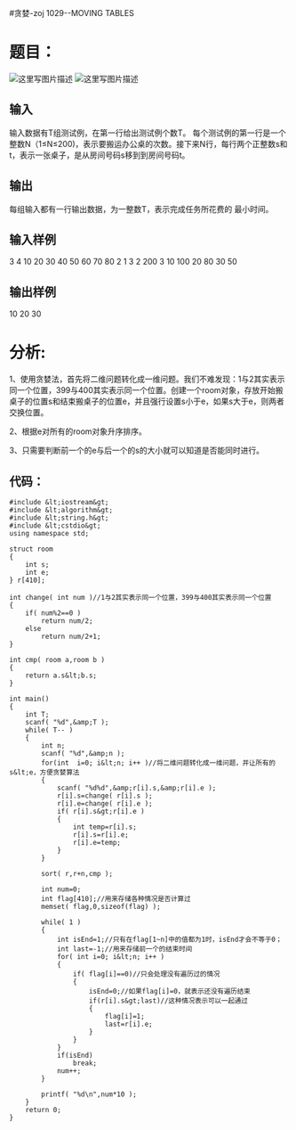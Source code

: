 #贪婪-zoj 1029--MOVING TABLES
# 题目：

<img src="https://raw.githubusercontent.com/Double2hao/xujiajia_blog/main/img/16209911097480.png " alt="这里写图片描述">

<img src="https://raw.githubusercontent.com/Double2hao/xujiajia_blog/main/img/16209911099831.png " alt="这里写图片描述">

## 输入

输入数据有T组测试例，在第一行给出测试例个数T。 每个测试例的第一行是一个整数N（1≤N≤200)，表示要搬运办公桌的次数。接下来N行，每行两个正整数s和t，表示一张桌子，是从房间号码s移到到房间号码t。

## 输出

每组输入都有一行输出数据，为一整数T，表示完成任务所花费的 最小时间。

## 输入样例

3 4 10 20 30 40 50 60 70 80 2 1 3 2 200 3 10 100 20 80 30 50

## 输出样例

10 20 30

# 分析:

1、使用贪婪法，首先将二维问题转化成一维问题。我们不难发现：1与2其实表示同一个位置，399与400其实表示同一个位置。创建一个room对象，存放开始搬桌子的位置s和结束搬桌子的位置e，并且强行设置s小于e，如果s大于e，则两者交换位置。

2、根据e对所有的room对象升序排序。

3、只需要判断前一个的e与后一个的s的大小就可以知道是否能同时进行。

## 代码：

```
#include &lt;iostream&gt;
#include &lt;algorithm&gt;
#include &lt;string.h&gt;
#include &lt;cstdio&gt;
using namespace std;

struct room
{
    int s;
    int e;
} r[410];

int change( int num )//1与2其实表示同一个位置，399与400其实表示同一个位置
{
    if( num%2==0 )
        return num/2;
    else
        return num/2+1;
}

int cmp( room a,room b )
{
    return a.s&lt;b.s;
}

int main()
{
    int T;
    scanf( "%d",&amp;T );
    while( T-- )
    {
        int n;
        scanf( "%d",&amp;n );
        for(int  i=0; i&lt;n; i++ )//将二维问题转化成一维问题，并让所有的s&lt;e，方便贪婪算法
        {
            scanf( "%d%d",&amp;r[i].s,&amp;r[i].e );
            r[i].s=change( r[i].s );
            r[i].e=change( r[i].e );
            if( r[i].s&gt;r[i].e )
            {
                int temp=r[i].s;
                r[i].s=r[i].e;
                r[i].e=temp;
            }
        }

        sort( r,r+n,cmp );

        int num=0;
        int flag[410];//用来存储各种情况是否计算过
        memset( flag,0,sizeof(flag) );

        while( 1 )
        {
            int isEnd=1;//只有在flag[1~n]中的值都为1时，isEnd才会不等于0；
            int last=-1;//用来存储前一个的结束时间
            for( int i=0; i&lt;n; i++ )
            {
                if( flag[i]==0)//只会处理没有遍历过的情况
                {
                    isEnd=0;//如果flag[i]=0，就表示还没有遍历结束
                    if(r[i].s&gt;last)//这种情况表示可以一起通过
                    {
                        flag[i]=1;
                        last=r[i].e;
                    }
                }
            }
            if(isEnd)
                break;
            num++;
        }

        printf( "%d\n",num*10 );
    }
    return 0;
}


```